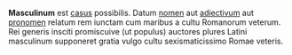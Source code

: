 **Masculinum** est [casus](casus.md) possibilis. Datum [nomen](nomen.md) aut [adiectivum](adiectivum.md) aut [pronomen](pronomen.md) relatum rem iunctam cum maribus a cultu Romanorum veterum. Rei generis insciti promiscuive (ut populus) auctores plures Latini masculinum supponeret gratia vulgo cultu sexismaticissimo Romae veteris.
